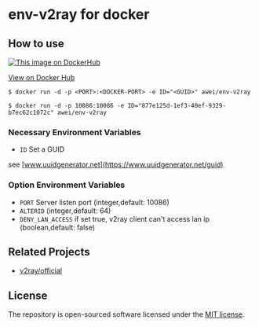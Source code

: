 # env-v2ray for docker
## How to use
[![This image on DockerHub](https://img.shields.io/docker/pulls/awei/env-v2ray.svg)](https://hub.docker.com/r/awei/env-v2ray/)

[View on Docker Hub](https://hub.docker.com/r/awei/env-v2ray)
```console
$ docker run -d -p <PORT>:<DOCKER-PORT> -e ID="<GUID>" awei/env-v2ray
```
```e.g.
$ docker run -d -p 10086:10086 -e ID="877e125d-1ef3-40ef-9329-b7ec62c1072c" awei/env-v2ray
```
### Necessary Environment Variables
* `ID` Set a GUID

see [www.uuidgenerator.net](https://www.uuidgenerator.net/guid)

### Option Environment Variables
* `PORT` Server listen port (integer,default: 10086)
* `ALTERID` (integer,default: 64)
* `DENY_LAN_ACCESS` if set true, v2ray client can't access lan ip (boolean,default: false)

## Related Projects
- [v2ray/official](https://hub.docker.com/r/v2ray/official)

## License
The repository is open-sourced software licensed under the [MIT license](https://opensource.org/licenses/MIT).

